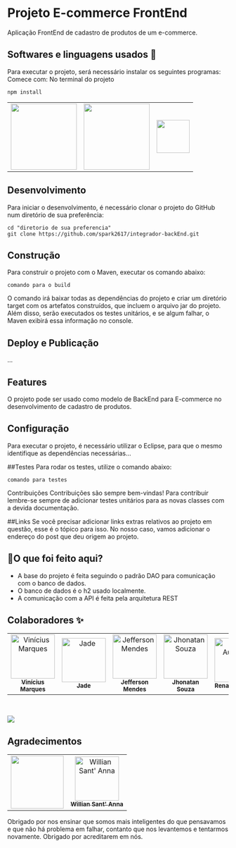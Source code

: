 <h1>Projeto E-commerce FrontEnd</h1>


Aplicação FrontEnd de cadastro de produtos de um e-commerce.

## Softwares e linguagens usados 💾
Para executar o projeto, será necessário instalar os seguintes programas:
Comece com:
  No terminal do projeto

    npm install

<table>
  <span>
  <tr>
    <td align="center">
      <a href="https://spring.io/projects/spring-boot/"><img src="https://spring.io/images/spring-logo-9146a4d3298760c2e7e49595184e1975.svg" width="150px"></a>
    </td>
    <td align="center">
      <a href="https://docs.oracle.com/en/java/"><img src="https://www.oracle.com/a/tech/img/java-logo-white.svg" width="150px"></a>
    </td>
    <td align="center">
      <a href="https://www.jetbrains.com/pt-br/idea/"><img src="https://resources.jetbrains.com/storage/products/intellij-idea/img/meta/intellij-idea_logo_300x300.png" width="75px"> </a>
    </td>
  </tr>
    </span>
 </table>
<span>
</span>

## Desenvolvimento
Para iniciar o desenvolvimento, é necessário clonar o projeto do GitHub num diretório de sua preferência:

```
cd "diretorio de sua preferencia"
git clone https://github.com/spark2617/integrador-backEnd.git
```
## Construção
Para construir o projeto com o Maven, executar os comando abaixo:
```
comando para o build
```
O comando irá baixar todas as dependências do projeto e criar um diretório target com os artefatos construídos, que incluem o arquivo jar do projeto. Além disso, serão executados os testes unitários, e se algum falhar, o Maven exibirá essa informação no console.

## Deploy e Publicação
...
## Features

O projeto pode ser usado como modelo de BackEnd para E-commerce no desenvolvimento de cadastro de produtos.


## Configuração
Para executar o projeto, é necessário utilizar o Eclipse, para que o mesmo identifique as dependências necessárias...


##Testes
Para rodar os testes, utilize o comando abaixo:
```
comando para testes
```

Contribuições
Contribuições são sempre bem-vindas! Para contribuir lembre-se sempre de adicionar testes unitários para as novas classes com a devida documentação.

##Links
Se você precisar adicionar links extras relativos ao projeto em questão, esse é o tópico para isso. No nosso caso, vamos adicionar o endereço do post que deu origem ao projeto.


## 📌O que foi feito aqui?

- A base do projeto é feita seguindo o padrão DAO para comunicação com o banco de dados.
- O banco de dados é o h2 usado localmente.
- A comunicação com a API é feita pela arquitetura REST 


## Colaboradores ✨

<!-- ALL-CONTRIBUTORS-LIST:START - Do not remove or modify this section -->
<!-- prettier-ignore-start -->
<!-- markdownlint-disable -->

<table>
  <tr>
    <td align="center"><a href="https://github.com/marqvin"><img src="https://avatars.githubusercontent.com/u/58312849?s=400&u=a2e483841e34a267f6dd2f25ab3e6b9b019b368e&v=4" width="100px;" alt="Vinícius Marques"/><br /><sub><b>Vinícius Marques</b></sub></a><br />
    </td>
    <td align="center"><a href="https://github.com/jbsoares"><img src="https://avatars.githubusercontent.com/u/44385434?v=4" width="100px;" alt="Jade"/><br /><sub><b>Jade</b></sub></a><br />
    </td>
    <td align="center"><a href="https://github.com/JeffersonMendes32"><img src="https://avatars.githubusercontent.com/u/99696674?v=4" width="100px;" alt="Jefferson Mendes"/><br /><sub><b>Jefferson Mendes</b></sub></a><br />
    </td>
    <td align="center"><a href="https://github.com/spark2617"><img src="https://avatars.githubusercontent.com/u/99609730?v=4" width="100px;" alt="Jhonatan Souza"/><br /><sub><b>Jhonatan Souza</b></sub></a><br />
    </td>
    <td align="center"><a href="https://github.com/devrsantos"><img src="https://avatars.githubusercontent.com/u/26532182?v=4" width="100px;" alt="Renan Augusto"/><br /><sub><b>Renan Augusto</b></sub></a><br />
    </td>
    <td align="center"><a href="https://github.com/Aristimunho"><img src="https://avatars.githubusercontent.com/u/92954038?v=4" width="100px;" alt="Abraão"/><br /><sub><b>Abraão</b></sub></a><br />
    </td>
  </tr>
</table>
</br>
<p>
<img src="http://img.shields.io/static/v1?label=STATUS&message=EM%20DESENVOLVIMENTO&color=GREEN&style=for-the-badge"/>
</p>

## Agradecimentos

<table>
  <tr>
    <td>
      <a href="https://www.digitalhouse.com/br"><img src="https://user-images.githubusercontent.com/58312849/190568705-fad12b35-3cad-4836-85ee-e1dedc2256e7.png" width="120"/></a>
    </td>
    <td align="center"><a href="https://github.com/wssantanna"><img src="https://avatars.githubusercontent.com/u/10561227?v=4" width="100px;" alt="Willian Sant' Anna"/><br /><sub><b>Willian Sant' Anna</b></sub></a><br />
    </td>
  </tr>
</table>
Obrigado por nos ensinar que somos mais inteligentes do que pensavamos e que não há problema
em falhar, contanto que nos levantemos e tentarmos novamente. Obrigado por acreditarem em nós.

